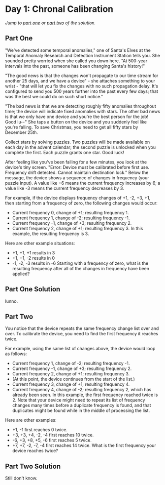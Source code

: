 # Day 1: Chronal Calibration

_Jump to [part one](#Part-One-Solution-1) or [part two](#Part-Two-Solution-1) of the solution._

## Part One

"We've detected some temporal anomalies," one of Santa's Elves at the Temporal Anomaly Research and Detection Instrument Station tells you. She sounded pretty worried when she called you down here. "At 500-year intervals into the past, someone has been changing Santa's history!"

"The good news is that the changes won't propagate to our time stream for another 25 days, and we have a device" - she attaches something to your wrist - "that will let you fix the changes with no such propagation delay. It's configured to send you 500 years further into the past every few days; that was the best we could do on such short notice."

"The bad news is that we are detecting roughly fifty anomalies throughout time; the device will indicate fixed anomalies with stars. The other bad news is that we only have one device and you're the best person for the job! Good lu--" She taps a button on the device and you suddenly feel like you're falling. To save Christmas, you need to get all fifty stars by December 25th.

Collect stars by solving puzzles. Two puzzles will be made available on each day in the advent calendar; the second puzzle is unlocked when you complete the first. Each puzzle grants one star. Good luck!

After feeling like you've been falling for a few minutes, you look at the device's tiny screen. "Error: Device must be calibrated before first use. Frequency drift detected. Cannot maintain destination lock." Below the message, the device shows a sequence of changes in frequency (your puzzle input). A value like +6 means the current frequency increases by 6; a value like -3 means the current frequency decreases by 3.

For example, if the device displays frequency changes of +1, -2, +3, +1, then starting from a frequency of zero, the following changes would occur:

  * Current frequency  0, change of +1; resulting frequency  1.
  * Current frequency  1, change of -2; resulting frequency -1.
  * Current frequency -1, change of +3; resulting frequency  2.
  * Current frequency  2, change of +1; resulting frequency  3.
In this example, the resulting frequency is 3.

Here are other example situations:

  * +1, +1, +1 results in  3
  * +1, +1, -2 results in  0
  * -1, -2, -3 results in -6
Starting with a frequency of zero, what is the resulting frequency after all of the changes in frequency have been applied?

## Part One Solution

Iunno.


## Part Two
You notice that the device repeats the same frequency change list over and over. To calibrate the device, you need to find the first frequency it reaches twice.

For example, using the same list of changes above, the device would loop as follows:

 * Current frequency  1, change of -2; resulting frequency -1.
 * Current frequency -1, change of +3; resulting frequency  2.
 * Current frequency  2, change of +1; resulting frequency  3.
 * (At this point, the device continues from the start of the list.)
 * Current frequency  3, change of +1; resulting frequency  4.
 * Current frequency  4, change of -2; resulting frequency  2, which has already been seen.
In this example, the first frequency reached twice is 2. Note that your device might need to repeat its list of frequency changes many times before a duplicate frequency is found, and that duplicates might be found while in the middle of processing the list.

Here are other examples:

 * +1, -1 first reaches 0 twice.
 * +3, +3, +4, -2, -4 first reaches 10 twice.
 * -6, +3, +8, +5, -6 first reaches 5 twice.
 * +7, +7, -2, -7, -4 first reaches 14 twice.
What is the first frequency your device reaches twice?

## Part Two Solution

Still don't know.
